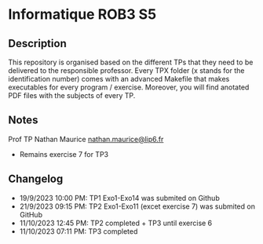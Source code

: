 # Informatique ROB3 S5

## Description

This repository is organised based on the different TPs that they need to be delivered to the responsible professor. Every TPX folder (x stands for the identification number) comes with an advanced Makefile that makes executables for every program / exercise. Moreover, you will find anotated PDF files with the subjects of every TP.

## Notes

Prof TP Nathan Maurice nathan.maurice@lip6.fr

* Remains exercise 7 for TP3

## Changelog

* 19/9/2023 10:00 PM: TP1 Exo1-Exo14 was submited on Github
* 21/9/2023 09:15 PM: TP2 Exo1-Exo11 (excet exercise 7) was submited on GitHub
* 11/10/2023 12:45 PM: TP2 completed + TP3 until exercise 6
* 11/10/2023 07:11 PM: TP3 completed
